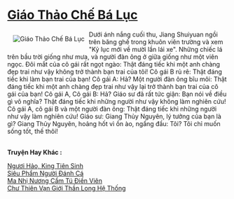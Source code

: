 <a href="https://truyentiki.com/giao-thao-che-ba-luc.30731/" title="Giáo Thảo Chế Bá Lục"><h1>Giáo Thảo Chế Bá Lục</h1></a><div style="display:table"><img align="right" style="float: left; padding: 10px;" src="https://truyentiki.com/a/img/str/src/30731.jpg" alt="Giáo Thảo Chế Bá Lục">Dưới ánh nắng cuối thu, Jiang Shuiyuan ngồi trên băng ghế trong khuôn viên trường và xem "Kỷ lục mới về mười lần lái xe". Những chiếc lá trên bầu trời giống như mưa, và người đàn ông ở giữa giống như một viên ngọc. Đôi mắt của cô gái rất ngọt ngào: Thật đáng tiếc khi một anh chàng đẹp trai như vậy không trở thành bạn trai của tôi! Cô gái B rủ rê: Thật đáng tiếc khi làm bạn trai của bạn! Cô gái A: Hả? Một người đàn ông bĩu môi: Thật đáng tiếc khi một anh chàng đẹp trai như vậy lại trở thành bạn trai của cô gái của bạn! Cô gái A, Cô gái B: Hả? Giáo sư đã rất tức giận: Bạn nói về điều gì vô nghĩa? Thật đáng tiếc khi những người như vậy không làm nghiên cứu! Cô gái A, cô gái B và một người đàn ông: Thật đáng tiếc khi những người như vậy làm nghiên cứu! Giáo sư: Giang Thủy Nguyên, lý tưởng của bạn là gì? Giang Thủy Nguyên, hoảng hốt vì ồn ào, ngẩng đầu: Tôi? Tôi chỉ muốn sống tốt, thế thôi!</div><p><br><b>Truyện Hay Khác :</b></p><a href="https://truyentiki.com/nguoi-hao-king-tien-sinh.30730/" alt="Ngươi Hảo, King Tiên Sinh">Ngươi Hảo, King Tiên Sinh</a><br/><a href="https://github.com/nownovels/top500/tree/master/truyenhay/33612/" alt="Siêu Phẩm Người Đánh Cá">Siêu Phẩm Người Đánh Cá</a><br/><a href="https://github.com/nownovels/truyenhay/tree/master/truyenhay/30775/README.md" alt="Ma Nhị Nương Cẩm Tú Điền Viên">Ma Nhị Nương Cẩm Tú Điền Viên</a><br/><a href="https://github.com/nownovels/top500/tree/master/truyenhay/33674/" alt="Chư Thiên Vạn Giới Thần Long Hệ Thống">Chư Thiên Vạn Giới Thần Long Hệ Thống</a><br/>
